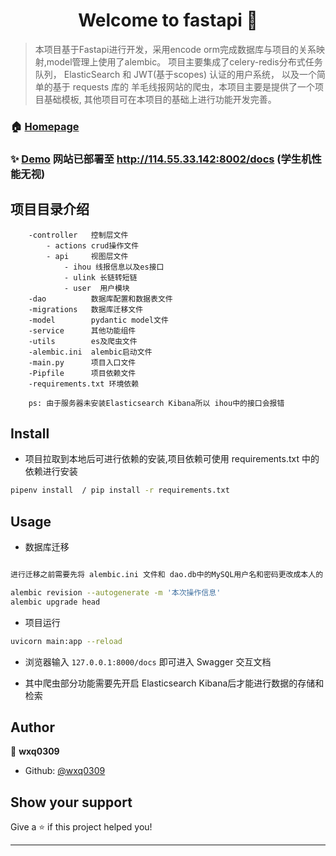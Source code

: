 <h1 align="center">Welcome to fastapi 👋</h1>
<p>
</p>

> 本项目基于Fastapi进行开发，采用encode orm完成数据库与项目的关系映射,model管理上使用了alembic。
项目主要集成了celery-redis分布式任务队列， ElasticSearch 和 JWT(基于scopes) 认证的用户系统，
以及一个简单的基于 requests 库的 羊毛线报网站的爬虫，本项目主要是提供了一个项目基础模板,
其他项目可在本项目的基础上进行功能开发完善。


### 🏠 [Homepage](wxq0309.github.io)

### ✨ [Demo](http://test.hjx.pub/docs) 网站已部署至 http://114.55.33.142:8002/docs   (学生机性能无视)

## 项目目录介绍
```
    -controller   控制层文件
        - actions crud操作文件
        - api     视图层文件
            - ihou 线报信息以及es接口  
            - ulink 长链转短链
            - user  用户模块      
    -dao          数据库配置和数据表文件
    -migrations   数据库迁移文件
    -model        pydantic model文件
    -service      其他功能组件
    -utils        es及爬虫文件
    -alembic.ini  alembic启动文件
    -main.py      项目入口文件
    -Pipfile      项目依赖文件
    -requirements.txt 环境依赖

    ps: 由于服务器未安装Elasticsearch Kibana所以 ihou中的接口会报错 
```

## Install

* 项目拉取到本地后可进行依赖的安装,项目依赖可使用 requirements.txt 中的依赖进行安装

```sh
pipenv install  / pip install -r requirements.txt
```

## Usage

* 数据库迁移

```sh

进行迁移之前需要先将 alembic.ini 文件和 dao.db中的MySQL用户名和密码更改成本人的

alembic revision --autogenerate -m '本次操作信息'
alembic upgrade head
```

* 项目运行

```sh
uvicorn main:app --reload
```
* 浏览器输入 `127.0.0.1:8000/docs` 即可进入 Swagger 交互文档

* 其中爬虫部分功能需要先开启 Elasticsearch Kibana后才能进行数据的存储和检索

## Author

👤 **wxq0309**

* Github: [@wxq0309](https://github.com/wxq0309)

## Show your support

Give a ⭐️ if this project helped you!

***
<!-- _This README was generated with ❤️ by  -->
<!-- [readme-md-generator](https://github.com/kefranabg/readme-md-generator)_ -->
